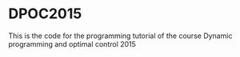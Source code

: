 # DPOC2015
This is the code for the  programming tutorial of the course Dynamic programming and optimal control 2015 
